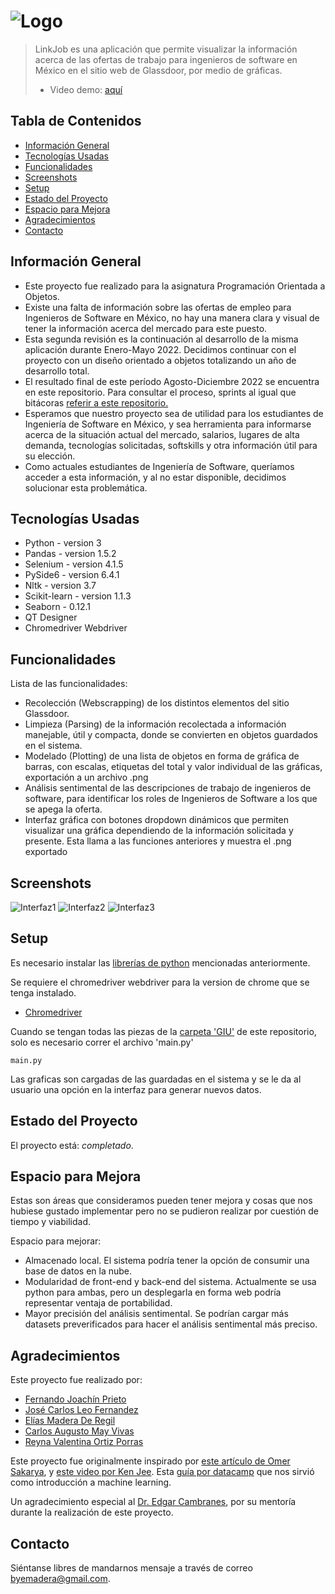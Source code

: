 # ![Logo](./img/LogoLinkJob.png)
> LinkJob es una aplicación que permite visualizar la información acerca de las ofertas de trabajo para ingenieros de software en México en el sitio web de Glassdoor, por medio de gráficas.
> - Video demo: [aquí](https://alumnosuady-my.sharepoint.com/:v:/g/personal/a18000577_alumnos_uady_mx/EfhrNFqTem5JqrC46uENK7QBUHue_zFiCpK1TtcFPiNctQ?e=nGAApF) <!-- If you have the project hosted somewhere, include the link here. -->

## Tabla de Contenidos
* [Información General](#información-general)
* [Tecnologías Usadas](#tecnologías-usadas)
* [Funcionalidades](#funcionalidades)
* [Screenshots](#screenshots)
* [Setup](#setup)
* [Estado del Proyecto](#estado-del-proyecto)
* [Espacio para Mejora](#espacio-para-mejora)
* [Agradecimientos](#agradecimientos)
* [Contacto](#contacto)
<!-- * [License](#license) -->


## Información General
- Este proyecto fue realizado para la asignatura Programación Orientada a Objetos.
- Existe una falta de información sobre las ofertas de empleo para Ingenieros de Software en México, no hay una manera clara y visual de tener la información acerca del mercado para este puesto.
- Esta segunda revisión es la continuación al desarrollo de la misma aplicación durante Enero-Mayo 2022. Decidimos continuar con el proyecto con un diseño orientado a objetos totalizando un año de desarrollo total.
- El resultado final de este período Agosto-Diciembre 2022 se encuentra en este repositorio. Para consultar el proceso, sprints al igual que bitácoras [referir a este repositorio.](https://github.com/CarlosMay7/POO---Equipo-2)
- Esperamos que nuestro proyecto sea de utilidad para los estudiantes de Ingeniería de Software en México, y sea herramienta para informarse acerca de la situación actual del mercado, salarios, lugares de alta demanda, tecnologías solicitadas, softskills y otra información útil para su elección.
- Como actuales estudiantes de Ingeniería de Software, queríamos acceder a esta información, y al no estar disponible, decidimos solucionar esta problemática.

## Tecnologías Usadas
- Python - version 3
- Pandas - version 1.5.2
- Selenium - version 4.1.5
- PySide6 - version 6.4.1
- Nltk - version 3.7
- Scikit-learn - version 1.1.3
- Seaborn - 0.12.1
- QT Designer
- Chromedriver Webdriver

## Funcionalidades
Lista de las funcionalidades:
- Recolección (Webscrapping) de los distintos elementos del sitio Glassdoor.
- Limpieza (Parsing) de la información recolectada a información manejable, útil y compacta, donde se convierten en objetos guardados en el sistema.
- Modelado (Plotting) de una lista de objetos en forma de gráfica de barras, con escalas, etiquetas del total y valor individual de las gráficas, exportación a un archivo .png
- Análisis sentimental de las descripciones de trabajo de ingenieros de software, para identificar los roles de Ingenieros de Software a los que se apega la oferta.
- Interfaz gráfica con botones dropdown dinámicos que permiten visualizar una gráfica dependiendo de la información solicitada y presente. Esta llama a las funciones anteriores y muestra el .png exportado


## Screenshots
![Interfaz1](./img/ss1.PNG)
![Interfaz2](./img/ss2.PNG)
![Interfaz3](./img/ss3.PNG)


## Setup

Es necesario instalar las [librerías de python](#tecnologías-usadas) mencionadas anteriormente.

Se requiere el chromedriver webdriver para la version de chrome que se tenga instalado. 

- [Chromedriver](https://chromedriver.chromium.org/downloads)

Cuando se tengan todas las piezas de la [carpeta 'GIU'](https://github.com/EliasMaDeRe/LinkJob/tree/Revision-2/GUI) de este repositorio, solo es necesario correr el archivo 'main.py'

`main.py`

Las graficas son cargadas de las guardadas en el sistema y se le da al usuario una opción en la interfaz para generar nuevos datos.


## Estado del Proyecto
El proyecto está:  _completado_. 


## Espacio para Mejora

Estas son áreas que consideramos pueden tener mejora y cosas que nos hubiese gustado implementar pero no se pudieron realizar por cuestión de tiempo y viabilidad.

Espacio para mejorar:

- Almacenado local. El sistema podría tener la opción de consumir una base de datos en la nube.
- Modularidad de front-end y back-end del sistema. Actualmente se usa python para ambas, pero un desplegarla en forma web podría representar ventaja de portabilidad.
- Mayor precisión del análisis sentimental. Se podrían cargar más datasets preverificados para hacer el análisis sentimental más preciso.

## Agradecimientos

Este proyecto fue realizado por: 
- [Fernando Joachín Prieto](https://github.com/FernandoJoachin)
- [José Carlos Leo Fernandez](https://github.com/JoCaLeFe)
- [Elías Madera De Regil](https://github.com/EliasMaDeRe/LinkJob)
- [Carlos Augusto May Vivas](https://github.com/CarlosMay7)
- [Reyna Valentina Ortiz Porras](https://github.com/valeeortiz)


Este proyecto fue originalmente inspirado por [este artículo de Omer Sakarya](https://mersakarya.medium.com/selenium-tutorial-scraping-glassdoor-com-in-10-minutes-3d0915c6d905), y [este video por Ken Jee](https://www.youtube.com/watch?v=MpF9HENQjDo). Esta [guía por datacamp](https://www.datacamp.com/tutorial/text-analytics-beginners-nltk) que nos sirvió como introducción a machine learning.

Un agradecimiento especial al [Dr. Edgar Cambranes](https://twitter.com/cambranes), por su mentoría durante la realización de este proyecto.


## Contacto

Siéntanse libres de mandarnos mensaje a través de correo byemadera@gmail.com.
